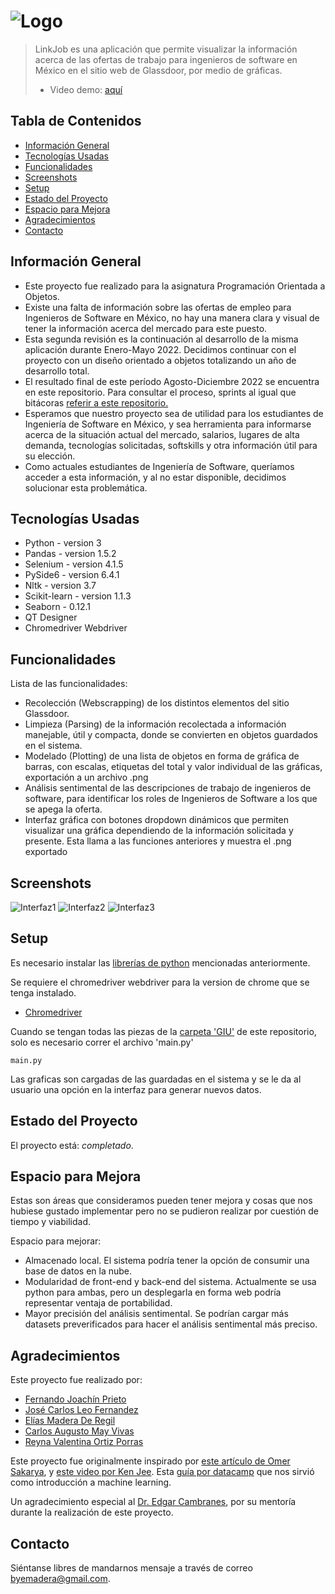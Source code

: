 # ![Logo](./img/LogoLinkJob.png)
> LinkJob es una aplicación que permite visualizar la información acerca de las ofertas de trabajo para ingenieros de software en México en el sitio web de Glassdoor, por medio de gráficas.
> - Video demo: [aquí](https://alumnosuady-my.sharepoint.com/:v:/g/personal/a18000577_alumnos_uady_mx/EfhrNFqTem5JqrC46uENK7QBUHue_zFiCpK1TtcFPiNctQ?e=nGAApF) <!-- If you have the project hosted somewhere, include the link here. -->

## Tabla de Contenidos
* [Información General](#información-general)
* [Tecnologías Usadas](#tecnologías-usadas)
* [Funcionalidades](#funcionalidades)
* [Screenshots](#screenshots)
* [Setup](#setup)
* [Estado del Proyecto](#estado-del-proyecto)
* [Espacio para Mejora](#espacio-para-mejora)
* [Agradecimientos](#agradecimientos)
* [Contacto](#contacto)
<!-- * [License](#license) -->


## Información General
- Este proyecto fue realizado para la asignatura Programación Orientada a Objetos.
- Existe una falta de información sobre las ofertas de empleo para Ingenieros de Software en México, no hay una manera clara y visual de tener la información acerca del mercado para este puesto.
- Esta segunda revisión es la continuación al desarrollo de la misma aplicación durante Enero-Mayo 2022. Decidimos continuar con el proyecto con un diseño orientado a objetos totalizando un año de desarrollo total.
- El resultado final de este período Agosto-Diciembre 2022 se encuentra en este repositorio. Para consultar el proceso, sprints al igual que bitácoras [referir a este repositorio.](https://github.com/CarlosMay7/POO---Equipo-2)
- Esperamos que nuestro proyecto sea de utilidad para los estudiantes de Ingeniería de Software en México, y sea herramienta para informarse acerca de la situación actual del mercado, salarios, lugares de alta demanda, tecnologías solicitadas, softskills y otra información útil para su elección.
- Como actuales estudiantes de Ingeniería de Software, queríamos acceder a esta información, y al no estar disponible, decidimos solucionar esta problemática.

## Tecnologías Usadas
- Python - version 3
- Pandas - version 1.5.2
- Selenium - version 4.1.5
- PySide6 - version 6.4.1
- Nltk - version 3.7
- Scikit-learn - version 1.1.3
- Seaborn - 0.12.1
- QT Designer
- Chromedriver Webdriver

## Funcionalidades
Lista de las funcionalidades:
- Recolección (Webscrapping) de los distintos elementos del sitio Glassdoor.
- Limpieza (Parsing) de la información recolectada a información manejable, útil y compacta, donde se convierten en objetos guardados en el sistema.
- Modelado (Plotting) de una lista de objetos en forma de gráfica de barras, con escalas, etiquetas del total y valor individual de las gráficas, exportación a un archivo .png
- Análisis sentimental de las descripciones de trabajo de ingenieros de software, para identificar los roles de Ingenieros de Software a los que se apega la oferta.
- Interfaz gráfica con botones dropdown dinámicos que permiten visualizar una gráfica dependiendo de la información solicitada y presente. Esta llama a las funciones anteriores y muestra el .png exportado


## Screenshots
![Interfaz1](./img/ss1.PNG)
![Interfaz2](./img/ss2.PNG)
![Interfaz3](./img/ss3.PNG)


## Setup

Es necesario instalar las [librerías de python](#tecnologías-usadas) mencionadas anteriormente.

Se requiere el chromedriver webdriver para la version de chrome que se tenga instalado. 

- [Chromedriver](https://chromedriver.chromium.org/downloads)

Cuando se tengan todas las piezas de la [carpeta 'GIU'](https://github.com/EliasMaDeRe/LinkJob/tree/Revision-2/GUI) de este repositorio, solo es necesario correr el archivo 'main.py'

`main.py`

Las graficas son cargadas de las guardadas en el sistema y se le da al usuario una opción en la interfaz para generar nuevos datos.


## Estado del Proyecto
El proyecto está:  _completado_. 


## Espacio para Mejora

Estas son áreas que consideramos pueden tener mejora y cosas que nos hubiese gustado implementar pero no se pudieron realizar por cuestión de tiempo y viabilidad.

Espacio para mejorar:

- Almacenado local. El sistema podría tener la opción de consumir una base de datos en la nube.
- Modularidad de front-end y back-end del sistema. Actualmente se usa python para ambas, pero un desplegarla en forma web podría representar ventaja de portabilidad.
- Mayor precisión del análisis sentimental. Se podrían cargar más datasets preverificados para hacer el análisis sentimental más preciso.

## Agradecimientos

Este proyecto fue realizado por: 
- [Fernando Joachín Prieto](https://github.com/FernandoJoachin)
- [José Carlos Leo Fernandez](https://github.com/JoCaLeFe)
- [Elías Madera De Regil](https://github.com/EliasMaDeRe/LinkJob)
- [Carlos Augusto May Vivas](https://github.com/CarlosMay7)
- [Reyna Valentina Ortiz Porras](https://github.com/valeeortiz)


Este proyecto fue originalmente inspirado por [este artículo de Omer Sakarya](https://mersakarya.medium.com/selenium-tutorial-scraping-glassdoor-com-in-10-minutes-3d0915c6d905), y [este video por Ken Jee](https://www.youtube.com/watch?v=MpF9HENQjDo). Esta [guía por datacamp](https://www.datacamp.com/tutorial/text-analytics-beginners-nltk) que nos sirvió como introducción a machine learning.

Un agradecimiento especial al [Dr. Edgar Cambranes](https://twitter.com/cambranes), por su mentoría durante la realización de este proyecto.


## Contacto

Siéntanse libres de mandarnos mensaje a través de correo byemadera@gmail.com.
